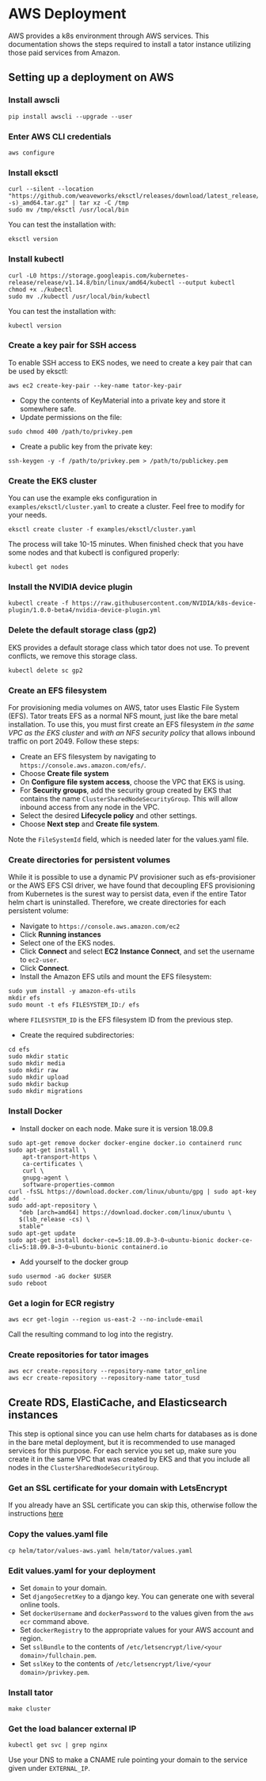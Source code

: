 # AWS Deployment

AWS provides a k8s environment through AWS services. This documentation shows
the steps required to install a tator instance utilizing those paid services
from Amazon.

## Setting up a deployment on AWS

### Install awscli

```
pip install awscli --upgrade --user
```

### Enter AWS CLI credentials

```
aws configure
```

### Install eksctl

```
curl --silent --location "https://github.com/weaveworks/eksctl/releases/download/latest_release/eksctl_$(uname -s)_amd64.tar.gz" | tar xz -C /tmp
sudo mv /tmp/eksctl /usr/local/bin
```

You can test the installation with:

```
eksctl version
```

### Install kubectl

```
curl -L0 https://storage.googleapis.com/kubernetes-release/release/v1.14.8/bin/linux/amd64/kubectl --output kubectl
chmod +x ./kubectl
sudo mv ./kubectl /usr/local/bin/kubectl
```

You can test the installation with:

```
kubectl version
```

### Create a key pair for SSH access

To enable SSH access to EKS nodes, we need to create a key pair that can be used by eksctl:

```
aws ec2 create-key-pair --key-name tator-key-pair
```

* Copy the contents of KeyMaterial into a private key and store it somewhere safe.
* Update permissions on the file:

```
sudo chmod 400 /path/to/privkey.pem
```

* Create a public key from the private key:

```
ssh-keygen -y -f /path/to/privkey.pem > /path/to/publickey.pem
```

### Create the EKS cluster

You can use the example eks configuration in `examples/eksctl/cluster.yaml` to create a cluster. Feel free to modify for your needs.

```
eksctl create cluster -f examples/eksctl/cluster.yaml
```

The process will take 10-15 minutes. When finished check that you have some nodes and that kubectl is configured properly:

```
kubectl get nodes
```

### Install the NVIDIA device plugin

```
kubectl create -f https://raw.githubusercontent.com/NVIDIA/k8s-device-plugin/1.0.0-beta4/nvidia-device-plugin.yml
```

### Delete the default storage class (gp2)

EKS provides a default storage class which tator does not use. To prevent conflicts, we remove this storage class.

```
kubectl delete sc gp2
```

### Create an EFS filesystem

For provisioning media volumes on AWS, tator uses Elastic File System (EFS). Tator treats EFS as a normal NFS mount, just like the bare metal installation. To use this, you must first create an EFS filesystem *in the same VPC as the EKS cluster* and *with an NFS security policy* that allows inbound traffic on port 2049. Follow these steps:

* Create an EFS filesystem by navigating to `https://console.aws.amazon.com/efs/`.
* Choose **Create file system**
* On **Configure file system access**, choose the VPC that EKS is using.
* For **Security groups**, add the security group created by EKS that contains the name `ClusterSharedNodeSecurityGroup`. This will allow inbound access from any node in the VPC.
* Select the desired **Lifecycle policy** and other settings.
* Choose **Next step** and **Create file system**.

Note the `FileSystemId` field, which is needed later for the values.yaml file.

### Create directories for persistent volumes

While it is possible to use a dynamic PV provisioner such as efs-provisioner or the AWS EFS CSI driver, we have found that decoupling EFS provisioning from Kubernetes is the surest way to persist data, even if the entire Tator helm chart is uninstalled. Therefore, we create directories for each persistent volume:

* Navigate to `https://console.aws.amazon.com/ec2`
* Click **Running instances**
* Select one of the EKS nodes.
* Click **Connect** and select **EC2 Instance Connect**, and set the username to `ec2-user`.
* Click **Connect**.
* Install the Amazon EFS utils and mount the EFS filesystem:

```
sudo yum install -y amazon-efs-utils
mkdir efs
sudo mount -t efs FILESYSTEM_ID:/ efs
```

where `FILESYSTEM_ID` is the EFS filesystem ID from the previous step.

* Create the required subdirectories:

```
cd efs
sudo mkdir static
sudo mkdir media
sudo mkdir raw
sudo mkdir upload
sudo mkdir backup
sudo mkdir migrations
```

### Install Docker

* Install docker on each node. Make sure it is version 18.09.8

```
sudo apt-get remove docker docker-engine docker.io containerd runc
sudo apt-get install \
    apt-transport-https \
    ca-certificates \
    curl \
    gnupg-agent \
    software-properties-common
curl -fsSL https://download.docker.com/linux/ubuntu/gpg | sudo apt-key add -
sudo add-apt-repository \
   "deb [arch=amd64] https://download.docker.com/linux/ubuntu \
   $(lsb_release -cs) \
   stable"
sudo apt-get update
sudo apt-get install docker-ce=5:18.09.8~3-0~ubuntu-bionic docker-ce-cli=5:18.09.8~3-0~ubuntu-bionic containerd.io
```

* Add yourself to the docker group

```
sudo usermod -aG docker $USER
sudo reboot
```

### Get a login for ECR registry

```
aws ecr get-login --region us-east-2 --no-include-email
```

Call the resulting command to log into the registry.

### Create repositories for tator images

```
aws ecr create-repository --repository-name tator_online
aws ecr create-repository --repository-name tator_tusd
```

## Create RDS, ElastiCache, and Elasticsearch instances

This step is optional since you can use helm charts for databases as is done in the bare metal deployment, but it is recommended to use managed services for this purpose. For each service you set up, make sure you create it in the same VPC that was created by EKS and that you include all nodes in the `ClusterSharedNodeSecurityGroup`.

### Get an SSL certificate for your domain with LetsEncrypt

If you already have an SSL certificate you can skip this, otherwise follow the instructions [here](doc/certbot.md)

### Copy the values.yaml file

```
cp helm/tator/values-aws.yaml helm/tator/values.yaml
```

### Edit values.yaml for your deployment

* Set `domain` to your domain.
* Set `djangoSecretKey` to a django key. You can generate one with several online tools.
* Set `dockerUsername` and `dockerPassword` to the values given from the `aws ecr` command above.
* Set `dockerRegistry` to the appropriate values for your AWS account and region.
* Set `sslBundle` to the contents of `/etc/letsencrypt/live/<your domain>/fullchain.pem`.
* Set `sslKey` to the contents of `/etc/letsencrypt/live/<your domain>/privkey.pem`.

### Install tator

```
make cluster
```

### Get the load balancer external IP

```
kubectl get svc | grep nginx
```

Use your DNS to make a CNAME rule pointing your domain to the service given under `EXTERNAL_IP`.
